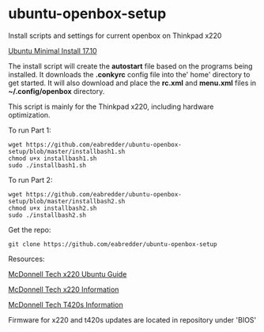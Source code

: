 # ubuntu-openbox-setup
Install scripts and settings for current openbox on Thinkpad x220

[Ubuntu Minimal Install 17.10](http://archive.ubuntu.com/ubuntu/dists/artful/main/installer-amd64/current/images/netboot/mini.iso)

The install script will create the **autostart** file based on the programs being installed. It downloads the **.conkyrc** config file into the' home' directory to get started. It will also download and place the **rc.xml** and **menu.xml** files in **~/.config/openbox** directory.

This script is mainly for the Thinkpad x220, including hardware optimization.

To run Part 1:
```
wget https://github.com/eabredder/ubuntu-openbox-setup/blob/master/installbash1.sh
chmod u+x installbash1.sh
sudo ./installbash1.sh
```
To run Part 2:
```
wget https://github.com/eabredder/ubuntu-openbox-setup/blob/master/installbash2.sh
chmod u+x installbash2.sh
sudo ./installbash2.sh
```
Get the repo:
```
git clone https://github.com/eabredder/ubuntu-openbox-setup
```

Resources:

[McDonnell Tech x220 Ubuntu Guide](http://x220.mcdonnelltech.com/ubuntu/)

[McDonnell Tech x220 Information](http://x220.mcdonnelltech.com/)

[McDonnell Tech T420s Information](http://mcdojf.wixsite.com/t420s)

Firmware for x220 and t420s updates are located in repository under 'BIOS'
